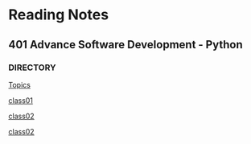 # Reading Notes
## 401 Advance Software Development - Python
### DIRECTORY
[Topics](./Class-Readings)


[class01](Class-Readings/class01.md)

[class02](Class-Readings/class02.md)

[class02](Class-Readings/class03.md)


